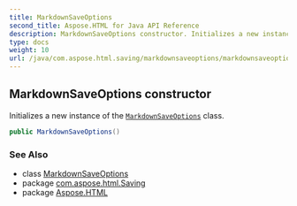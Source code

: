 ```yaml
---
title: MarkdownSaveOptions
second_title: Aspose.HTML for Java API Reference
description: MarkdownSaveOptions constructor. Initializes a new instance of the MarkdownSaveOptions class
type: docs
weight: 10
url: /java/com.aspose.html.saving/markdownsaveoptions/markdownsaveoptions/
---
```

## MarkdownSaveOptions constructor

Initializes a new instance of the [`MarkdownSaveOptions`](../) class.

```java
public MarkdownSaveOptions()
```

### See Also

* class [MarkdownSaveOptions](../)
* package [com.aspose.html.Saving](../../markdownsaveoptions/)
* package [Aspose.HTML](../../../)
